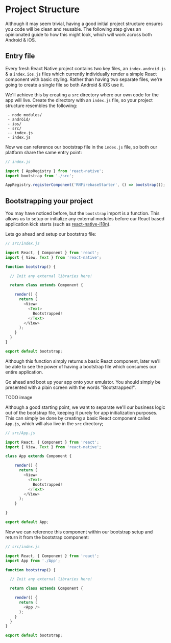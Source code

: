 # Project Structure

Although it may seem trivial, having a good initial project structure ensures you code will be clean and reusable. The following step gives
an opinionated guide to how this might look, which will work across both Android & iOS.

## Entry file

Every fresh React Native project contains two key files, an `index.android.js` & a `index.ios.js` files which currently individually render a simple React component
with basic styling. Rather than having two separate files, we're going to create a single file so both Android & iOS use it.

We'll achieve this by creating a `src` directory where our own code for the app will live. Create the directory with an `index.js` file, so your
project structure resembles the following:

```
 - node_modules/
 - android/
 - ios/
 - src/
 -- index.js
 - index.js
```

Now we can reference our bootstrap file in the `index.js` file, so both our platform share the same entry point:

```js
// index.js

import { AppRegistry } from 'react-native';
import bootstrap from './src';

AppRegistry.registerComponent('RNFirebaseStarter', () => bootstrap());
```

## Bootstrapping your project

You may have noticed before, but the `bootstrap` import is a function. This allows us to setup or initialize any external modules before our
React based application kick starts (such as [react-native-i18n](https://github.com/AlexanderZaytsev/react-native-i18n)).

Lets go ahead and setup our bootstrap file:

```js
// src/index.js

import React, { Component } from 'react';
import { View, Text } from 'react-native';

function bootstrap() {

  // Init any external libraries here!

  return class extends Component {

    render() {
      return (
        <View>
          <Text>
            Bootstrapped!
          </Text>
        </View>
      );
    }
  }
}

export default bootstrap;
```

Although this function simply returns a basic React component, later we'll be able to see the power of having a bootstrap file which
consumes our entire application.

Go ahead and boot up your app onto your emulator. You should simply be presented with a plain screen with the words "Bootstrapped!".

TODO image

Although a good starting point, we want to separate we'll our business logic out of the bootstrap file, keeping it purely for app
initialization purposes. This can simply be done by creating a basic React component called `App.js`, which will also live in the `src` directory;

```js
// src/App.js

import React, { Component } from 'react';
import { View, Text } from 'react-native';

class App extends Component {

    render() {
      return (
        <View>
          <Text>
            Bootstrapped!
          </Text>
        </View>
      );
    }

}

export default App;
```

Now we can reference this component within our bootstrap setup and return it from the bootstrap component:

```js
// src/index.js

import React, { Component } from 'react';
import App from './App';

function bootstrap() {

  // Init any external libraries here!

  return class extends Component {

    render() {
      return (
        <App />
      );
    }
  }
}

export default bootstrap;
```

